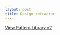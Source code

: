 ```yaml
---
layout: post
title: Design refractor
---
```


[View Pattern Library v2](http://unibz.github.io/pattern-library/v2)